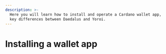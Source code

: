 ```yaml
---
description: >-
  Here you will learn how to install and operate a Cardano wallet app, and the
  key differences between Daedalus and Yoroi.
---
```


# Installing a wallet app

